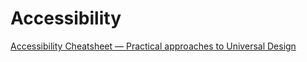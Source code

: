 # Accessibility

[Accessibility Cheatsheet — Practical approaches to Universal Design](https://moritzgiessmann.de/accessibility-cheatsheet/)
